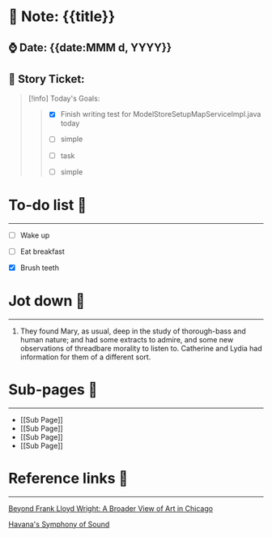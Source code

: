 # 🌱 Note: {{title}} 
##  ⌚️ Date: {{date:MMM d, YYYY}}
##  🎫 Story Ticket: 

> [!info] Today's Goals:
> > 
> > - [x] Finish writing test for ModelStoreSetupMapServiceImpl.java today
> > - [ ] simple
> > - [ ] task
> > - [ ] simple
> > 
> >
> > 


# To-do list 📝
---

- [ ] Wake up

- [ ] Eat breakfast

- [x] Brush teeth



# Jot down 📝 
---

1. They found Mary, as usual, deep in the study of thorough-bass and human nature; and had some extracts to admire, and some new observations of threadbare morality to listen to. Catherine and Lydia had information for them of a different sort.

  


# Sub-pages 📑

---
- [[Sub Page]]
- [[Sub Page]]
- [[Sub Page]]
- [[Sub Page]]

# Reference links 🔗
---

[Beyond Frank Lloyd Wright: A Broader View of Art in Chicago](https://www.nytimes.com/2018/03/08/arts/chicago-museums-art.html?rref=collection%2Fsectioncollection%2Ftravel)

  
[Havana's Symphony of Sound](https://www.nytimes.com/2018/03/12/travel/havana-cuba.html?rref=collection%2Fsectioncollection%2Ftravel)